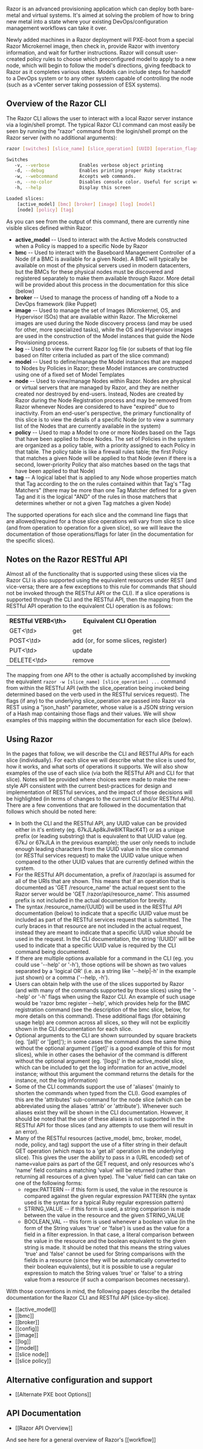 Razor is an advanced provisioning application which can deploy both bare-metal and virtual systems. It's aimed at solving the problem of how to bring new metal into a state where your existing DevOps/configuration management workflows can take it over.

Newly added machines in a Razor deployment will PXE-boot from a special Razor Microkernel image, then check in, provide Razor with inventory information, and wait for further instructions. Razor will consult user-created policy rules to choose which preconfigured model to apply to a new node, which will begin to follow the model's directions, giving feedback to Razor as it completes various steps. Models can include steps for handoff to a DevOps system or to any other system capable of controlling the node (such as a vCenter server taking possession of ESX systems).

## Overview of the Razor CLI

The Razor CLI allows the user to interact with a local Razor server instance via a login/shell prompt. The typical Razor CLI command can most easily be seen by running the "razor" command from the login/shell prompt on the Razor server (with no additional arguments):
```bash
razor [switches] [slice_name] [slice_operation] [UUID] [operation_flags] ...

Switches
   -v, --verbose           Enables verbose object printing
   -d, --debug             Enables printing proper Ruby stacktrac
   -w, --webcommand        Accepts web commands.
   -n, --no-color          Disables console color. Useful for script wrapping.
   -h, --help              Display this screen

Loaded slices:
    [active_model] [bmc] [broker] [image] [log] [model]
    [node] [policy] [tag]
```
As you can see from the output of this command, there are currently nine visible slices defined within Razor:

* **active_model** -- Used to interact with the Active Models constructed when a Policy is mapped to a specific Node by Razor
* **bmc** -- Used to interact with the Baseboard Management Controller of a Node (if a BMC is available for a given Node). A BMC will typically be available on most of the physical servers used in modern datacenters, but the BMCs for these physical nodes must be discovered and registered separately to make them available through Razor. More detail will be provided about this process in the documentation for this slice (below)
* **broker** -- Used to manage the process of handing off a Node to a DevOps framework (like Puppet)
* **image** -- Used to manage the set of Images (Microkernel, OS, and Hypervisor ISOs) that are available within Razor. The Microkernel images are used during the Node discovery process (and may be used for other, more specialized tasks), while the OS and Hypervisor images are used in the construction of the Model instances that guide the Node Provisioning process.
* **log** -- Used to view the current Razor log file (or subsets of that log file based on filter criteria included as part of the slice command)
* **model** -- Used to define/manage the Model instances that are mapped to Nodes by Policies in Razor; these Model instances are constructed using one of a fixed set of Model Templates
* **node** -- Used to view/manage Nodes within Razor. Nodes are physical or virtual servers that are managed by Razor, and they are neither created nor destroyed by end-users. Instead, Nodes are created by Razor during the Node Registration process and may be removed from Razor whenever Nodes are considered to have "expired" due to inactivity. From an end-user's perspective, the primary functionality of this slice is to view the details of a specific Node (or to view a summary list of the Nodes that are currently available in the system)
* **policy** -- Used to map a Model to one or more Nodes based on the Tags that have been applied to those Nodes. The set of Policies in the system are organized as a policy table, with a priority assigned to each Policy in that table. The policy table is like a firewall rules table; the first Policy that matches a given Node will be applied to that Node (even if there is a second, lower-priority Policy that also matches based on the tags that have been applied to that Node)
* **tag** -- A logical label that is applied to any Node whose properties match that Tag according to the on the rules contained within that Tag's "Tag Matchers" (there may be more than one Tag Matcher defined for a given Tag and it is the logical "AND" of the rules in those matchers that determines whether or not a given Tag matches a given Node)

The supported operations for each slice and the command line flags that are allowed/required for a those slice operations will vary from slice to slice (and from operation to operation for a given slice), so we will leave the documentation of those operations/flags for later (in the documentation for the specific slices).

## Notes on the Razor RESTful API

Almost all of the functionality that is supported using these slices via the Razor CLI is also supported using the equivalent resources under REST (and vice-versa; there are a few exceptions to this rule for commands that should not be invoked through the RESTful API or the CLI). If a slice operations is supported through the CLI and the RESTful API, then the mapping from the RESTful API operation to the equivalent CLI operation is as follows:

<table>
    <tr>
        <th>RESTful VERB<\th>
        <th>Equivalent CLI Operation</th>
    </tr>
    <tr>
        <td>GET<\td>
        <td>get</td>
    </tr>
    <tr>
        <td>POST<\td>
        <td>add (or, for some slices, register)</td>
    </tr>
    <tr>
        <td>PUT<\td>
        <td>update</td>
    </tr>
    <tr>
        <td>DELETE<\td>
        <td>remove</td>
    </tr>
</table>

The mapping from one API to the other is actually accomplished by invoking the equivalent `razor -w [slice_name] [slice_operation] ...` command from within the RESTful API (with the slice_operation being invoked being determined based on the verb used in the RESTful services request). The flags (if any) to the underlying slice_operation are passed into Razor via REST using a "json_hash" parameter, whose value is a JSON string version of a Hash map containing those flags and their values. We will show examples of this mapping within the documentation for each slice (below).

## Using Razor

In the pages that follow, we will describe the CLI and RESTful APIs for each slice (individually). For each slice we will describe what the slice is used for, how it works, and what sorts of operations it supports. We will also show examples of the use of each slice (via both the RESTful API and CLI for that slice). Notes will be provided where choices were made to make the new-style API consistent with the current best-practices for design and implementation of RESTful services, and the impact of those decisions will be highlighted (in terms of changes to the current CLI and/or RESTful APIs). There are a few conventions that are followed in the documentation that follows which should be noted here:

* In both the CLI and the RESTful API, any UUID value can be provided either in it's entirety (eg. 67kJLAp8kJIw8lKTRacK4T) or as a unique prefix (or leading substring) that is equivalent to that UUID value (eg. 67kJ or 67kJLA in the previous example); the user only needs to include enough leading characters from the UUID value in the slice command (or RESTful services request) to make the UUID value unique when compared to the other UUID values that are currently defined within the system.
* For the RESTful API documentation, a prefix of /razor/api is assumed for all of the URIs that are shown. This means that if an operation that is documented as 'GET /resource_name' the actual request sent to the Razor server would be 'GET /razor/api/resource_name'. This assumed prefix is not included in the actual documentation for brevity.
* The syntax /resource_name/{UUID} will be used in the RESTful API documentation (below) to indicate that a specific UUID value must be included as part of the RESTful services request that is submitted. The curly braces in that resource are not included in the actual request, instead they are meant to indicate that a specific UUID value should be used in the request. In the CLI documentation, the string '(UUID)' will be used to indicate that a specific UUID value is required by the CLI command being documented.
* If there are multiple options available for a command in the CLI (eg. you could use '--help' or '-h'), those options will be shown as two values separated by a 'logical OR' (i.e. as a string like '--help|-h' in the example just shown) or a comma ('--help, -h').
* Users can obtain help with the use of the slices supported by Razor (and with many of the commands supported by those slices) using the '--help' or '-h' flags when using the Razor CLI. An example of such usage would be 'razor bmc register --help', which provides help for the BMC registration command (see the description of the bmc slice, below, for more details on this command). These additional flags (for obtaining usage help) are common across all slices, so they will not be explicitly shown in the CLI documentation for each slice.
* Optional arguments to the CLI are shown surrounded by square brackets (eg. '[all]' or '[get]'); in some cases the command does the same thing without the optional argument ('[get]' is a good example of this for most slices), while in other cases the behavior of the command is different without the optional argument (eg. '[logs]' in the active_model slice, which can be included to get the log information for an active_model instance; without this argument the command returns the details for the instance, not the log information)
* Some of the CLI commands support the use of 'aliases' (mainly to shorten the commands when typed from the CLI). Good examples of this are the 'attributes' sub-command for the node slice (which can be abbreviated using the aliases 'attrib' or 'attribute'). Whenever such aliases exist they will be shown in the CLI documentation. However, it should be noted that the use of these aliases is not supported in the RESTful API for those slices (and any attempts to use them will result in an error).
* Many of the RESTful resources (active_model, bmc, broker, model, node, policy, and tag) support the use of a filter string in their default GET operation (which maps to a 'get all' operation in the underlying slice). This gives the user the ability to pass in a (URL encoded) set of name=value pairs as part of the GET request, and only resources who's 'name' field contains a matching 'value' will be returned (rather than returning all resources of a given type). The 'value' field can can take on one of the following forms:
    * regex:PATTERN -- if this form is used, the value in the resource is compared against the given regular expression PATTERN (the syntax used is the syntax for a typical Ruby regular expression pattern)
    * STRING_VALUE -- if this form is used, a string comparison is made between the value in the resource and the given STRING_VALUE
    * BOOLEAN_VAL -- this form is used whenever a boolean value (in the form of the String values 'true' or 'false') is used as the value for a field in a filter expression. In that case, a literal comparison between the value in the resource and the boolean equivalent to the given string is made. It should be noted that this means the string values 'true' and 'false' cannot be used for String comparisons with the fields in a resource (since they will be automatically converted to their boolean equivalents), but it is possible to use a regular expression to match the String values 'true' or 'false' to a string value from a resource (if such a comparison becomes necessary).

With those conventions in mind, the following pages describe the detailed documentation for the Razor CLI and RESTful API (slice-by-slice).

* [[active_model]]
* [[bmc]]
* [[broker]]
* [[config]]
* [[image]]
* [[log]]
* [[model]]
* [[slice node]]
* [[slice policy]]

## Alternative configuration and support

* [[Alternate PXE boot Options]]

## API Documentation

* [[Razor API Overview]]

And see here for a general overview of Razor's [[workflow]]